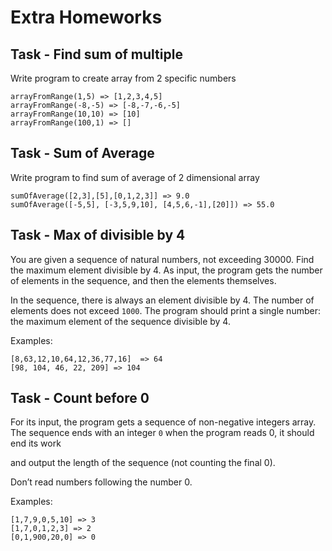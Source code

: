 # Extra Homeworks



## Task - Find sum of multiple

Write program to create array from 2 specific numbers

```text
arrayFromRange(1,5) => [1,2,3,4,5]
arrayFromRange(-8,-5) => [-8,-7,-6,-5]
arrayFromRange(10,10) => [10]
arrayFromRange(100,1) => []
```

## Task - Sum of Average

Write program to find sum of average of 2 dimensional array

```text
sumOfAverage([2,3],[5],[0,1,2,3]] => 9.0
sumOfAverage([-5,5], [-3,5,9,10], [4,5,6,-1],[20]]) => 55.0
```

## Task - Max of divisible by 4

You are given a sequence of natural numbers, not exceeding 30000. Find the maximum element divisible
by 4. As input, the program gets the number of elements in the sequence, and then the elements
themselves.

In the sequence, there is always an element divisible by 4. The number of elements does not exceed `1000`. The program
should print a single number: the maximum element of the sequence divisible by 4.

Examples:

```
[8,63,12,10,64,12,36,77,16]  => 64
[98, 104, 46, 22, 209] => 104
```

## Task - Count before 0

For its input, the program gets a sequence of non-negative integers array. The sequence ends with an integer `0` when 
the program reads 0, it should end its work

and output the length of the sequence (not counting the final 0).

Don’t read numbers following the number 0.

Examples:

```text
[1,7,9,0,5,10] => 3
[1,7,0,1,2,3] => 2
[0,1,900,20,0] => 0
```